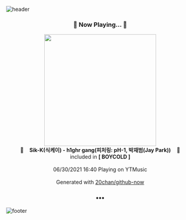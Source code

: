 ![header](https://capsule-render.vercel.app/api?type=wave&height=170&section=header&text=Hi.%20I'm%20SHIFT&fontColor=090707&fontAlignX=45&fontAlignY=65&fontSize=100)

<h3 align="center">🎵 Now Playing... 🎵</h3>
<p align="center">
  <a href="https://music.youtube.com/watch?v=wVQ3MRv99gY">
    <img width="300" src="https://lh3.googleusercontent.com/hxgUYH3J_VOaLyy9Z9CcOp44O7vcTi4WYVt0MuevtsUi4HAZES9tvHXYVM_N_jduzSSPNVg9hA4rFrqJfg">
  </a>
  <br>
  🎵&nbsp&nbsp&nbsp <b>Sik-K(식케이) - h1ghr gang(피처링: pH-1, 박재범(Jay Park))</b> &nbsp&nbsp&nbsp🎵
  <br>
  included in <b>[ BOYCOLD ]</b>
  
  <br />
  <br />
  06/30/2021 16:40 Playing on YTMusic
  <br />
  <br />
  Generated with <a href="https://github.com/20chan/github-now">20chan/github-now</a>
</p>

<h3 align="center">•••</h3>

![footer](https://capsule-render.vercel.app/api?type=wave&height=150&section=footer)
